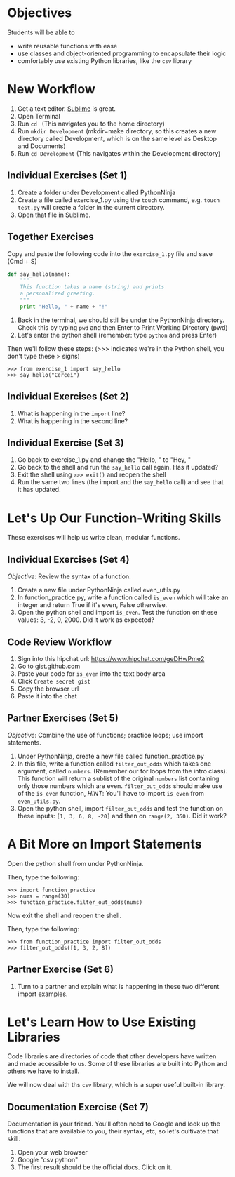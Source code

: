 # Objectives
Students will be able to
- write reusable functions with ease
- use classes and object-oriented programming to encapsulate their logic
- comfortably use existing Python libraries, like the `csv` library

# New Workflow
1. Get a text editor. [Sublime](http://www.sublimetext.com/) is great.
2. Open Terminal
3. Run `cd ` (This navigates you to the home directory)
4. Run `mkdir Development` (mkdir=make directory, so this creates a new directory called Development, which is on the same level as Desktop and Documents)
5. Run `cd Development` (This navigates within the Development directory)


## Individual Exercises (Set 1)
1. Create a folder under Development called PythonNinja
2. Create a file called exercise_1.py using the `touch` command, e.g. `touch test.py` will create a folder in the current directory.
3. Open that file in Sublime.


## Together Exercises
Copy and paste the following code into the `exercise_1.py` file and save (Cmd + S)

```python
def say_hello(name):
    """
    This function takes a name (string) and prints
    a personalized greeting.
    """
    print "Hello, " + name + "!"
```

1. Back in the terminal, we should still be under the PythonNinja directory. Check this by typing `pwd` and then Enter to Print Working Directory (pwd)
2. Let's enter the python shell (remember: type `python` and press Enter) 

Then we'll follow these steps: (>>> indicates we're in the Python shell, you don't type these > signs)

```
>>> from exercise_1 import say_hello
>>> say_hello("Cercei")
```

## Individual Exercises (Set 2)
1. What is happening in the `import` line?
2. What is happening in the second line?

## Individual Exercise (Set 3)
1. Go back to exercise_1.py and change the "Hello, " to "Hey, "
2. Go back to the shell and run the `say_hello` call again. Has it updated?
3. Exit the shell using `>>> exit()` and reopen the shell
4. Run the same two lines (the import and the `say_hello` call) and see that it has updated.


# Let's Up Our Function-Writing Skills

These exercises will help us write clean, modular functions.

## Individual Exercises (Set 4)
*Objective*: Review the syntax of a function.

1. Create a new file under PythonNinja called even_utils.py
2. In function_practice.py, write a function called `is_even` which will take an integer and return True if it's even, False otherwise.
3. Open the python shell and import `is_even`. Test the function on these values: 3, -2, 0, 2000. Did it work as expected?

## Code Review Workflow
1. Sign into this hipchat url: https://www.hipchat.com/geDHwPme2
2. Go to gist.github.com
3. Paste your code for `is_even` into the text body area
4. Click `Create secret gist`
5. Copy the browser url
6. Paste it into the chat

## Partner Exercises (Set 5)
*Objective*: Combine the use of functions; practice loops; use import statements.

1. Under PythonNinja, create a new file called function_practice.py
2. In this file, write a function called `filter_out_odds` which takes one argument, called `numbers`. (Remember our for loops from the intro class). This function will return a sublist of the original `numbers` list containing only those numbers which are even. `filter_out_odds` should make use of the `is_even` function, *HINT*: You'll have to import `is_even` from `even_utils.py`. 
3. Open the python shell, import `filter_out_odds` and test the function on these inputs: `[1, 3, 6, 8, -20]` and then on `range(2, 350)`. Did it work?

# A Bit More on Import Statements

Open the python shell from under PythonNinja.

Then, type the following:
```
>>> import function_practice
>>> nums = range(30)
>>> function_practice.filter_out_odds(nums)
```

Now exit the shell and reopen the shell.

Then, type the following:
```
>>> from function_practice import filter_out_odds
>>> filter_out_odds([1, 3, 2, 8])
```

## Partner Exercise (Set 6)
1. Turn to a partner and explain what is happening in these two different import examples.

# Let's Learn How to Use Existing Libraries
Code libraries are directories of code that other developers have written and made accessible to us. Some of these libraries are built into Python and others we have to install.

We will now deal with ths `csv` library, which is a super useful built-in library.

## Documentation Exercise (Set 7)
Documentation is your friend. You'll often need to Google and look up the functions that are available to you, their syntax, etc, so let's cultivate that skill.

1. Open your web browser
2. Google "csv python"
3. The first result should be the official docs. Click on it.


